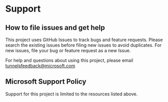 # Support

## How to file issues and get help  

This project uses GitHub Issues to track bugs and feature requests. Please search the existing 
issues before filing new issues to avoid duplicates.  For new issues, file your bug or 
feature request as a new Issue.

For help and questions about using this project, please email tunnelsfeedback@microsoft.com

## Microsoft Support Policy  

Support for this project is limited to the resources listed above.
